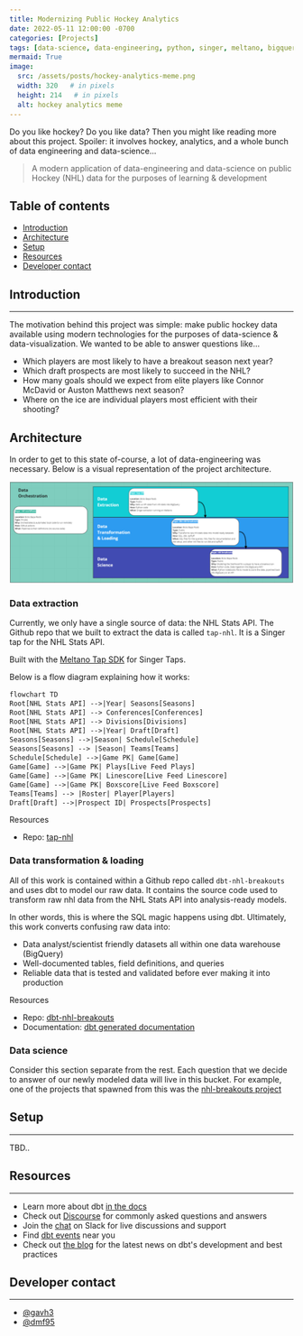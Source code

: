 ```yaml
---
title: Modernizing Public Hockey Analytics
date: 2022-05-11 12:00:00 -0700
categories: [Projects]
tags: [data-science, data-engineering, python, singer, meltano, bigquery, dbt]     # TAG names should always be lowercase
mermaid: True
image:
  src: /assets/posts/hockey-analytics-meme.png
  width: 320   # in pixels
  height: 214   # in pixels
  alt: hockey analytics meme
---
```

Do you like hockey? Do you like data? Then you might like reading more about this project. Spoiler: it involves hockey, analytics, and a whole bunch of data engineering and data-science...

> A modern application of data-engineering and data-science on public Hockey (NHL) data for the purposes of learning & development

## Table of contents
* [Introduction](#introduction)
* [Architecture](#architecture)
* [Setup](#setup)
* [Resources](#resources)
* [Developer contact](#developer-contact)

## Introduction
---

The motivation behind this project was simple: make public hockey data available using modern technologies for the purposes of data-science & data-visualization. We wanted to be able to answer questions like...
* Which players are most likely to have a breakout season next year?
* Which draft prospects are most likely to succeed in the NHL?
* How many goals should we expect from elite players like Connor McDavid or Auston Matthews next season?
* Where on the ice are individual players most efficient with their shooting? 


## Architecture 

In order to get to this state of-course, a lot of data-engineering was necessary. Below is a visual representation of the project architecture.

![Miro project architecture](/assets/posts/hockey-project-architecture.png)


### Data extraction

Currently, we only have a single source of data: the NHL Stats API. The Github repo that we built to extract the data is called `tap-nhl`. It is a Singer tap for the NHL Stats API.

Built with the [Meltano Tap SDK](https://sdk.meltano.com) for Singer Taps.


Below is a flow diagram explaining how it works:
```mermaid
flowchart TD
Root[NHL Stats API] -->|Year| Seasons[Seasons]
Root[NHL Stats API] --> Conferences[Conferences]
Root[NHL Stats API] --> Divisions[Divisions]
Root[NHL Stats API] -->|Year| Draft[Draft]
Seasons[Seasons] -->|Season| Schedule[Schedule]
Seasons[Seasons] --> |Season| Teams[Teams]
Schedule[Schedule] -->|Game PK| Game[Game]
Game[Game] -->|Game PK| Plays[Live Feed Plays]
Game[Game] -->|Game PK| Linescore[Live Feed Linescore]
Game[Game] -->|Game PK| Boxscore[Live Feed Boxscore]
Teams[Teams] --> |Roster| Player[Players]
Draft[Draft] -->|Prospect ID| Prospects[Prospects]
```

Resources
* Repo: [tap-nhl](https://github.com/bicks-bapa-roob/dbt-nhl-breakouts)

### Data transformation & loading

All of this work is contained within a Github repo called `dbt-nhl-breakouts` and uses dbt to model our raw data. It contains the source code used to transform raw nhl data from the NHL Stats API into analysis-ready models. 

In other words, this is where the SQL magic happens using dbt. Ultimately, this work converts confusing raw data into:
  * Data analyst/scientist friendly datasets all within one data warehouse (BigQuery)
  * Well-documented tables, field definitions, and queries
  * Reliable data that is tested and validated before ever making it into production

Resources
* Repo: [dbt-nhl-breakouts](https://github.com/bicks-bapa-roob/dbt-nhl-breakouts)
* Documentation: [dbt generated documentation](https://bicks-bapa-roob.github.io/dbt-nhl-breakouts/#!/overview)

### Data science

Consider this section separate from the rest. Each question that we decide to answer of our newly modeled data will live in this bucket. For example, one of the projects that spawned from this was the [nhl-breakouts project](https://github.com/bicks-bapa-roob/nhl-breakouts)

## Setup
---
TBD..


## Resources
---
- Learn more about dbt [in the docs](https://docs.getdbt.com/docs/introduction)
- Check out [Discourse](https://discourse.getdbt.com/) for commonly asked questions and answers
- Join the [chat](https://community.getdbt.com/) on Slack for live discussions and support
- Find [dbt events](https://events.getdbt.com) near you
- Check out [the blog](https://blog.getdbt.com/) for the latest news on dbt's development and best practices

## Developer contact
---
* [@gavh3](https://github.com/gavh3)
* [@dmf95](https://github.com/dmf95)
